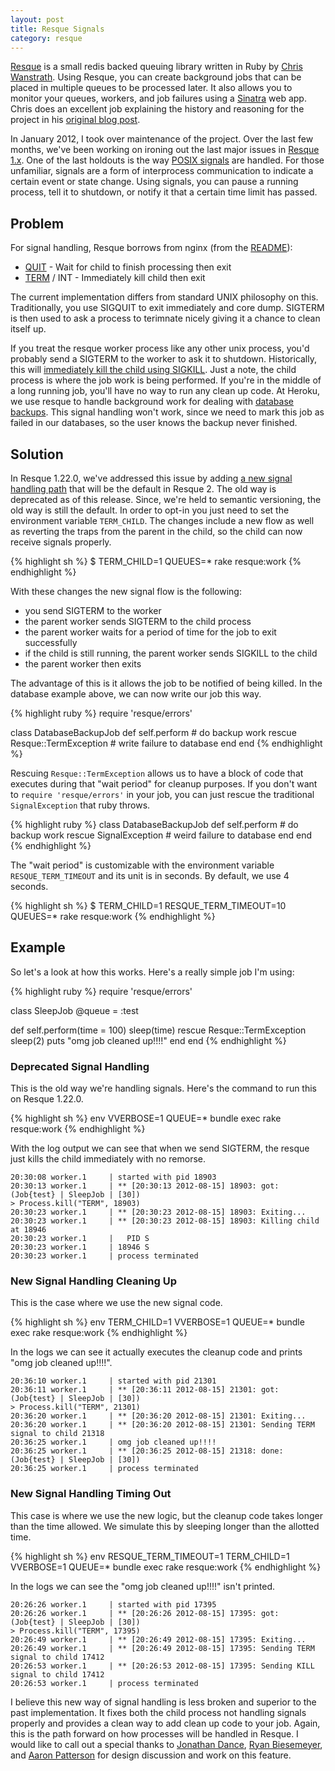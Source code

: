 ```yaml
---
layout: post
title: Resque Signals
category: resque
---
```

[Resque](http://github.com/defunkt/resque) is a small redis backed queuing library written in Ruby by [Chris Wanstrath](http://chriswanstrath.com/). Using Resque, you can create background jobs that can be placed in multiple queues to be processed later. It also allows you to monitor your queues, workers, and job failures using a [Sinatra](http://www.sinatrarb.com/) web app. Chris does an excellent job explaining the history and reasoning for the project in his [original blog post](https://github.com/blog/542-introducing-resque).

In January 2012, I took over maintenance of the project. Over the last few months, we've been working on ironing out the last major issues in [Resque 1.x](http://github.com/defunkt/resque/tree/1-x-stable). One of the last holdouts is the way [POSIX signals](http://unixhelp.ed.ac.uk/CGI/man-cgi?signal+7) are handled. For those unfamiliar, signals are a form of interprocess communication to indicate a certain event or state change. Using signals, you can pause a running process, tell it to shutdown, or notify it that a certain time limit has passed.

## Problem

For signal handling, Resque borrows from nginx (from the [README](https://github.com/defunkt/resque/blob/1-x-stable/README.markdown#signals)):

* [QUIT](http://en.wikipedia.org/wiki/SIGQUIT) - Wait for child to finish processing then exit
* [TERM](http://en.wikipedia.org/wiki/SIGTERM) / INT - Immediately kill child then exit

The current implementation differs from standard UNIX philosophy on this. Traditionally, you use SIGQUIT to exit immediately and core dump. SIGTERM is then used to ask a process to terimnate nicely giving it a chance to clean itself up.

If you treat the resque worker process like any other unix process, you'd probably send a SIGTERM to the worker to ask it to shutdown. Historically, this will [immediately kill the child using SIGKILL](https://github.com/defunkt/resque/blob/0286e695402179661552897392c7221e23350181/lib/resque/worker.rb#L308). Just a note, the child process is where the job work is being performed. If you're in the middle of a long running job, you'll have no way to run any clean up code. At Heroku, we use resque to handle background work for dealing with [database backups](https://devcenter.heroku.com/articles/pgbackups). This signal handling won't work, since we need to mark this job as failed in our databases, so the user knows the backup never finished.

## Solution

In Resque 1.22.0, we've addressed this issue by adding [a new signal handling path](https://github.com/defunkt/resque/blob/de26a891253be9f9642685918cb0e81f16ff992c/lib/resque/worker.rb#L349-366) that will be the default in Resque 2. The old way is deprecated as of this release. Since, we're held to semantic versioning, the old way is still the default. In order to opt-in you just need to set the environment variable `TERM_CHILD`. The changes include a new flow as well as reverting the traps from the parent in the child, so the child can now receive signals properly.

{% highlight sh %}
$ TERM_CHILD=1 QUEUES=* rake resque:work
{% endhighlight %}

With these changes the new signal flow is the following:

* you send SIGTERM to the worker
* the parent worker sends SIGTERM to the child process
* the parent worker waits for a period of time for the job to exit successfully
* if the child is still running, the parent worker sends SIGKILL to the child
* the parent worker then exits

The advantage of this is it allows the job to be notified of being killed. In the database example above, we can now write our job this way.

{% highlight ruby %}
require 'resque/errors'

class DatabaseBackupJob
  def self.perform
    # do backup work
  rescue Resque::TermException
    # write failure to database
  end
end
{% endhighlight %}

Rescuing `Resque::TermException` allows us to have a block of code that executes during that "wait period" for cleanup purposes. If you don't want to `require 'resque/errors'` in your job, you can just rescue the traditional `SignalException` that ruby throws.

{% highlight ruby %}
class DatabaseBackupJob
  def self.perform
    # do backup work
  rescue SignalException
    # weird failure to database
  end
end
{% endhighlight %}

The "wait period" is customizable with the environment variable `RESQUE_TERM_TIMEOUT` and its unit is in seconds. By default, we use 4 seconds.

{% highlight sh %}
$ TERM_CHILD=1 RESQUE_TERM_TIMEOUT=10 QUEUES=* rake resque:work
{% endhighlight %}

## Example

So let's a look at how this works. Here's a really simple job I'm using:

{% highlight ruby %}
require 'resque/errors'

class SleepJob
  @queue = :test

  def self.perform(time = 100)
    sleep(time)
  rescue Resque::TermException
    sleep(2)
    puts "omg job cleaned up!!!!"
  end
end
{% endhighlight %}

### Deprecated Signal Handling

This is the old way we're handling signals. Here's the command to run this on Resque 1.22.0.

{% highlight sh %}
env VVERBOSE=1 QUEUE=* bundle exec rake resque:work
{% endhighlight %}

With the log output we can see that when we send SIGTERM, the resque just kills the child immediately with no remorse.

    20:30:08 worker.1     | started with pid 18903
    20:30:13 worker.1     | ** [20:30:13 2012-08-15] 18903: got: (Job{test} | SleepJob | [30])
    > Process.kill("TERM", 18903)
    20:30:23 worker.1     | ** [20:30:23 2012-08-15] 18903: Exiting...
    20:30:23 worker.1     | ** [20:30:23 2012-08-15] 18903: Killing child at 18946
    20:30:23 worker.1     |   PID S
    20:30:23 worker.1     | 18946 S
    20:30:23 worker.1     | process terminated

### New Signal Handling Cleaning Up

This is the case where we use the new signal code.

{% highlight sh %}
env TERM_CHILD=1 VVERBOSE=1 QUEUE=* bundle exec rake resque:work
{% endhighlight %}

In the logs we can see it actually executes the cleanup code and prints "omg job cleaned up!!!!".

    20:36:10 worker.1     | started with pid 21301
    20:36:11 worker.1     | ** [20:36:11 2012-08-15] 21301: got: (Job{test} | SleepJob | [30])
    > Process.kill("TERM", 21301)
    20:36:20 worker.1     | ** [20:36:20 2012-08-15] 21301: Exiting...
    20:36:20 worker.1     | ** [20:36:20 2012-08-15] 21301: Sending TERM signal to child 21318
    20:36:25 worker.1     | omg job cleaned up!!!!
    20:36:25 worker.1     | ** [20:36:25 2012-08-15] 21318: done: (Job{test} | SleepJob | [30])
    20:36:25 worker.1     | process terminated

### New Signal Handling Timing Out

This case is where we use the new logic, but the cleanup code takes longer than the time allowed. We simulate this by sleeping longer than the allotted time.

{% highlight sh %}
env RESQUE_TERM_TIMEOUT=1 TERM_CHILD=1 VVERBOSE=1 QUEUE=* bundle exec rake resque:work
{% endhighlight %}

In the logs we can see the "omg job cleaned up!!!!" isn't printed.

    20:26:26 worker.1     | started with pid 17395
    20:26:26 worker.1     | ** [20:26:26 2012-08-15] 17395: got: (Job{test} | SleepJob | [30])
    > Process.kill("TERM", 17395)
    20:26:49 worker.1     | ** [20:26:49 2012-08-15] 17395: Exiting...
    20:26:49 worker.1     | ** [20:26:49 2012-08-15] 17395: Sending TERM signal to child 17412
    20:26:53 worker.1     | ** [20:26:53 2012-08-15] 17395: Sending KILL signal to child 17412
    20:26:53 worker.1     | process terminated

I believe this new way of signal handling is less broken and superior to the past implementation. It fixes both the child process not handling signals properly and provides a clean way to add clean up code to your job. Again, this is the path forward on how processes will be handled in Resque. I would like to call out a special thanks to [Jonathan Dance](http://github.com/wuputah), [Ryan Biesemeyer](https://github.com/yaauie), and [Aaron Patterson](http://github.com/tenderlove) for design discussion and work on this feature.
